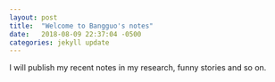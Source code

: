 ```yaml
---
layout: post
title:  "Welcome to Bangguo's notes"
date:   2018-08-09 22:37:04 -0500
categories: jekyll update
---
```

I will publish my recent notes in my research, funny stories and so on. 
